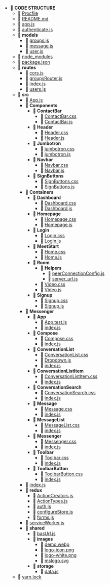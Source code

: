<!-- @format -->

-   📂 **CODE STRUCTURE**
    -   📄 [Procfile](Procfile)
    -   📄 [README.md](README.md)
    -   📄 [app.js](app.js)
    -   📄 [authenticate.js](authenticate.js)
    -   📂 **models**
        -   📄 [groups.js](models/groups.js)
        -   📄 [message.js](models/message.js)
        -   📄 [user.js](models/user.js)
    -   📄 [node_modules](node_modules)
    -   📄 [package.json](package.json)
    -   📂 **routes**
        -   📄 [cors.js](routes/cors.js)
        -   📄 [groupsRouter.js](routes/groupsRouter.js)
        -   📄 [index.js](routes/index.js)
        -   📄 [users.js](routes/users.js)
    -   📂 **src**
        -   📄 [App.js](src/App.js)
        -   📂 **Components**
            -   📂 **ContactBar**
                -   📄 [ContactBar.css](src/Components/ContactBar/ContactBar.css)
                -   📄 [ContactBar.js](src/Components/ContactBar/ContactBar.js)
            -   📂 **Header**
                -   📄 [Header.css](src/Components/Header/Header.css)
                -   📄 [Header.js](src/Components/Header/Header.js)
            -   📂 **Jumbotron**
                -   📄 [jumbotron.css](src/Components/Jumbotron/jumbotron.css)
                -   📄 [jumbotron.js](src/Components/Jumbotron/jumbotron.js)
            -   📂 **Navbar**
                -   📄 [Navbar.css](src/Components/Navbar/Navbar.css)
                -   📄 [Navbar.js](src/Components/Navbar/Navbar.js)
            -   📂 **SignButtons**
                -   📄 [SignButtons.css](src/Components/SignButtons/SignButtons.css)
                -   📄 [SignButtons.js](src/Components/SignButtons/SignButtons.js)
        -   📂 **Containers**
            -   📂 **Dashboard**
                -   📄 [Dashboard.css](src/Containers/Dashboard/Dashboard.css)
                -   📄 [Dashboard.js](src/Containers/Dashboard/Dashboard.js)
            -   📂 **Homepage**
                -   📄 [Homepage.css](src/Containers/Homepage/Homepage.css)
                -   📄 [Homepage.js](src/Containers/Homepage/Homepage.js)
            -   📂 **Login**
                -   📄 [Login.css](src/Containers/Login/Login.css)
                -   📄 [Login.js](src/Containers/Login/Login.js)
            -   📂 **MeetStart**
                -   📄 [Home.css](src/Containers/MeetStart/Home.css)
                -   📄 [Home.js](src/Containers/MeetStart/Home.js)
            -   📂 **Room**
                -   📂 **Helpers**
                    -   📄
                        [peerConnectionConfig.js](src/Containers/Room/Helpers/peerConnectionConfig.js)
                    -   📄 [server_url.js](src/Containers/Room/Helpers/server_url.js)
                -   📄 [Video.css](src/Containers/Room/Video.css)
                -   📄 [Video.js](src/Containers/Room/Video.js)
            -   📂 **Signup**
                -   📄 [Signup.css](src/Containers/Signup/Signup.css)
                -   📄 [Signup.js](src/Containers/Signup/Signup.js)
        -   📂 **Messenger**
            -   📂 **App**
                -   📄 [App.test.js](src/Messenger/App/App.test.js)
                -   📄 [index.js](src/Messenger/App/index.js)
            -   📂 **Compose**
                -   📄 [Compose.css](src/Messenger/Compose/Compose.css)
                -   📄 [index.js](src/Messenger/Compose/index.js)
            -   📂 **ConversationList**
                -   📄 [ConversationList.css](src/Messenger/ConversationList/ConversationList.css)
                -   📄 [Dropdown.js](src/Messenger/ConversationList/Dropdown.js)
                -   📄 [index.js](src/Messenger/ConversationList/index.js)
            -   📂 **ConversationListItem**
                -   📄
                    [ConversationListItem.css](src/Messenger/ConversationListItem/ConversationListItem.css)
                -   📄 [index.js](src/Messenger/ConversationListItem/index.js)
            -   📂 **ConversationSearch**
                -   📄
                    [ConversationSearch.css](src/Messenger/ConversationSearch/ConversationSearch.css)
                -   📄 [index.js](src/Messenger/ConversationSearch/index.js)
            -   📂 **Message**
                -   📄 [Message.css](src/Messenger/Message/Message.css)
                -   📄 [index.js](src/Messenger/Message/index.js)
            -   📂 **MessageList**
                -   📄 [MessageList.css](src/Messenger/MessageList/MessageList.css)
                -   📄 [index.js](src/Messenger/MessageList/index.js)
            -   📂 **Messenger**
                -   📄 [Messenger.css](src/Messenger/Messenger/Messenger.css)
                -   📄 [index.js](src/Messenger/Messenger/index.js)
            -   📂 **Toolbar**
                -   📄 [Toolbar.css](src/Messenger/Toolbar/Toolbar.css)
                -   📄 [index.js](src/Messenger/Toolbar/index.js)
            -   📂 **ToolbarButton**
                -   📄 [ToolbarButton.css](src/Messenger/ToolbarButton/ToolbarButton.css)
                -   📄 [index.js](src/Messenger/ToolbarButton/index.js)
        -   📄 [index.js](src/index.js)
        -   📂 **redux**
            -   📄 [ActionCreators.js](src/redux/ActionCreators.js)
            -   📄 [ActionTypes.js](src/redux/ActionTypes.js)
            -   📄 [auth.js](src/redux/auth.js)
            -   📄 [configureStore.js](src/redux/configureStore.js)
            -   📄 [forms.js](src/redux/forms.js)
        -   📄 [serviceWorker.js](src/serviceWorker.js)
        -   📂 **shared**
            -   📄 [basUrl.js](src/shared/basUrl.js)
            -   📂 **images**
                -   📄 [demo.webp](src/shared/images/demo.webp)
                -   📄 [logo\-icon.png](src/shared/images/logo-icon.png)
                -   📄 [logo\-white.png](src/shared/images/logo-white.png)
                -   📄 [mslogo.svg](src/shared/images/mslogo.svg)
            -   📂 **storage**
                -   📄 [data.js](src/shared/storage/data.js)
    -   📄 [yarn.lock](yarn.lock)
